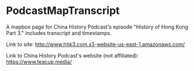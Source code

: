 # PodcastMapTranscript
A mapbox page for China History Podcast's episode "History of Hong Kong Part 3." Includes transcript and timestamps.

Link to site: http://www.hhk3.com.s3-website-us-east-1.amazonaws.com/

Link to China History Podcast's website (not affiliated): https://www.teacup.media/
